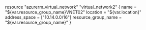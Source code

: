 resource "azurerm_virtual_network" "virtual_network2" {
  name                = "${var.resource_group_name}VNET02"
  location            = "${var.location}"
  address_space       = ["10.14.0.0/16"]
  resource_group_name = "${var.resource_group_name}"
}


